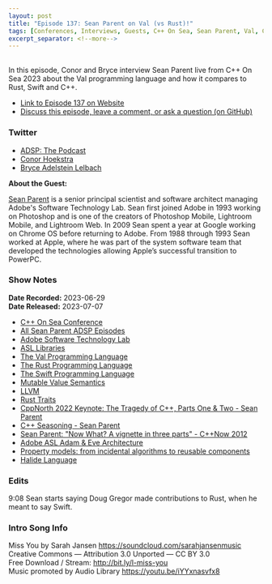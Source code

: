 ```yaml
---
layout: post
title: "Episode 137: Sean Parent on Val (vs Rust)!"
tags: [Conferences, Interviews, Guests, C++ On Sea, Sean Parent, Val, C++, Rust, Swift]
excerpt_separator: <!--more-->
---
```


<div id="buzzsprout-player-13178820"></div><script src="https://www.buzzsprout.com/1501960/13178820-episode-137-sean-parent-on-val-vs-rust.js?container_id=buzzsprout-player-13178820&player=small" type="text/javascript" charset="utf-8"></script>

<br>In this episode, Conor and Bryce interview Sean Parent live from C++ On Sea 2023 about the Val programming language and how it compares to Rust, Swift and C++.

<!--more-->

* [Link to Episode 137 on Website](https://adspthepodcast.com/2023/07/07/Episode-137.html)
* [Discuss this episode, leave a comment, or ask a question (on GitHub)](https://github.com/codereport/adsp2/discussions/28)

### Twitter
 
* [ADSP: The Podcast](https://twitter.com/adspthepodcast)
* [Conor Hoekstra](https://twitter.com/code_report)
* [Bryce Adelstein Lelbach](https://twitter.com/blelbach)

**About the Guest:**

[Sean Parent](https://twitter.com/seanparent) is a senior principal scientist and software architect managing Adobe's Software Technology Lab. Sean first joined Adobe in 1993 working on Photoshop and is one of the creators of Photoshop Mobile, Lightroom Mobile, and Lightroom Web. In 2009 Sean spent a year at Google working on Chrome OS before returning to Adobe. From 1988 through 1993 Sean worked at Apple, where he was part of the system software team that developed the technologies allowing Apple’s successful transition to PowerPC.

### Show Notes
 
**Date Recorded:** 2023-06-29 <br>
**Date Released:** 2023-07-07

* [C++ On Sea Conference](https://cpponsea.uk/)
* [All Sean Parent ADSP Episodes](https://adspthepodcast.com/tags/#Sean+Parent)
* [Adobe Software Technology Lab](https://stlab.adobe.com/)
* [ASL Libraries](https://stlab.adobe.com/group__asl__overview.html)
* [The Val Programming Language](https://www.val-lang.dev/)
* [The Rust Programming Language](https://www.rust-lang.org/)
* [The Swift Programming Language](https://swift.org/)
* [Mutable Value Semantics](https://www.jot.fm/issues/issue_2022_02/article2.pdf)
* [LLVM](https://llvm.org/)
* [Rust Traits](https://doc.rust-lang.org/book/ch10-02-traits.html)
* [CppNorth 2022 Keynote: The Tragedy of C++, Parts One & Two - Sean Parent](https://www.youtube.com/watch?v=kZCPURMH744)
* [C++ Seasoning - Sean Parent](https://youtu.be/qH6sSOr-yk8)
* [Sean Parent: "Now What? A vignette in three parts" - C++Now 2012](https://www.youtube.com/watch?v=iGenpw2NeKQ)
* [Adobe ASL Adam & Eve Architecture](https://stlab.adobe.com/group__asl__overview.html#asl_overview_adam_and_eve_architecture)
* [Property models: from incidental algorithms to reusable components](https://sean-parent.stlab.cc/papers/2008-10-gpce/p89-jarvi.pdf)
* [Halide Language](https://halide-lang.org/)

### Edits

9:08 Sean starts saying Doug Gregor made contributions to Rust, when he meant to say Swift.

### Intro Song Info
 
Miss You by Sarah Jansen https://soundcloud.com/sarahjansenmusic<br>
Creative Commons — Attribution 3.0 Unported — CC BY 3.0<br>
Free Download / Stream: http://bit.ly/l-miss-you<br>
Music promoted by Audio Library https://youtu.be/iYYxnasvfx8<br>
